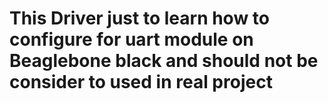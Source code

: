 # This Driver just to learn how to configure for uart module on Beaglebone black and should not be consider to used in real project
